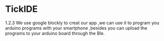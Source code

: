 # TickIDE
1.2.3
 We use google blockly to creat our app ,we can use it to program you arduino programs with your smartphone ,besides you can upload the programs to your arduino board through the Ble.
